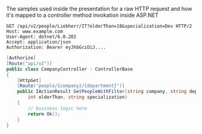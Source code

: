 The samples used inside the presentation for a raw HTTP request and how it's
mapped to a controller method invokation inside ASP.NET

```http request
GET /api/v2/people/Liebherr/IT?olderThan=18&specialization=Dev HTTP/2
Host: www.example.com
User-Agent: dotnet/6.0.202
Accept: application/json
Authorization: Bearer eyJhbGciOiJ....
```


```csharp
[Authorize]
[Route("api/v2")]
public class CompanyController : ControllerBase
{
    [HttpGet]
    [Route("people/{company}/{department}")]
    public IActionResult GetPeopleWithFilter(string company, string department,
        int olderThan, string specialization)
    {
        // business logic here
        return Ok();
    }
}
```
